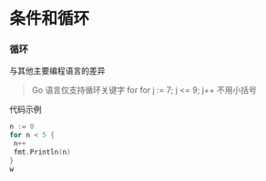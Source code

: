 # 条件和循环

### 循环
与其他主要编程语⾔的差异
> Go 语⾔仅⽀持循环关键字 for
> for j := 7; j <= 9; j++  不用小括号

代码示例
```Go
n := 0
for n < 5 {
 n++
 fmt.Println(n)
}
w